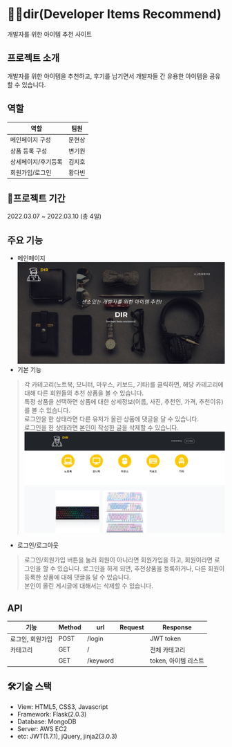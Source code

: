 # 👨‍💻dir(Developer Items Recommend)
개발자를 위한 아이템 추천 사이트

## 프로젝트 소개
개발자를 위한 아이템을 추천하고, 후기를 남기면서 개발자들 간 유용한 아이템을 공유할 수 있습니다.

## 역할
|역할|팀원|
|--|--|
|메인페이지 구성|문현상|  
|상품 등록 구성| 변기원|  
|상세페이지/후기등록|김지호|  
|회원가입/로그인|황다빈|  



## 📆프로젝트 기간
2022.03.07 ~ 2022.03.10 (총 4일)  

  
## 주요 기능
- 메인페이지
![메인이미지](/static/assets/img/main.png)
- 기본 기능
> 각 카테고리(노트북, 모니터, 마우스, 키보드, 기타)를 클릭하면, 해당 카테고리에 대해 다른 회원들의 추천 상품을 볼 수 있습니다.  
> 특정 상품을 선택하면 상품에 대한 상세정보(이름, 사진, 추천인, 가격, 추천이유)를 볼 수 있습니다.  
> 로그인을 한 상태라면 다른 유저가 올린 상품에 댓글을 달 수 있습니다.  
> 로그인을 한 상태라면 본인이 작성한 글을 삭제할 수 있습니다.  
![상품이미지](/static/assets/img/items.png)

- 로그인/로그아웃
> 로그인/회원가입 버튼을 눌러 회원이 아니라면 회원가입을 하고, 회원이라면 로그인을 할 수 있습니다.
> 로그인을 하게 되면, 추천상품을 등록하거나, 다른 회원이 등록한 상품에 대해 댓글을 달 수 있습니다.  
> 본인이 올린 게시글에 대해서는 삭제할 수 있습니다.


## API
|기능|Method|url|Request|Response|
|------|---|---|---|---|
|로그인, 회원가입|POST|/login||JWT token|
|카테고리|GET|/||전체 카테고리|
||GET|/keyword||token, 아이템 리스트|


## 🛠️기술 스택
- View: HTML5, CSS3, Javascript 
- Framework: Flask(2.0.3)
- Database: MongoDB
- Server: AWS EC2
- etc: JWT(1.7.1), jQuery, jinja2(3.0.3)
